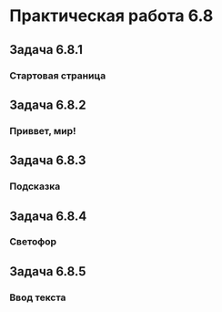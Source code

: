 # Практическая работа 6.8

## Задача 6.8.1
### Стартовая страница

## Задача 6.8.2
### Приввет, мир!

## Задача 6.8.3
### Подсказка

## Задача 6.8.4
### Светофор

## Задача 6.8.5
### Ввод текста